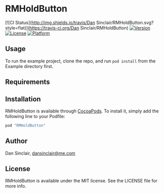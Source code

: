 # RMHoldButton

[![CI Status](http://img.shields.io/travis/Dan Sinclair/RMHoldButton.svg?style=flat)](https://travis-ci.org/Dan Sinclair/RMHoldButton)
[![Version](https://img.shields.io/cocoapods/v/RMHoldButton.svg?style=flat)](http://cocoapods.org/pods/RMHoldButton)
[![License](https://img.shields.io/cocoapods/l/RMHoldButton.svg?style=flat)](http://cocoapods.org/pods/RMHoldButton)
[![Platform](https://img.shields.io/cocoapods/p/RMHoldButton.svg?style=flat)](http://cocoapods.org/pods/RMHoldButton)

## Usage

To run the example project, clone the repo, and run `pod install` from the Example directory first.

## Requirements

## Installation

RMHoldButton is available through [CocoaPods](http://cocoapods.org). To install
it, simply add the following line to your Podfile:

```ruby
pod "RMHoldButton"
```

## Author

Dan Sinclair, dansinclair@me.com

## License

RMHoldButton is available under the MIT license. See the LICENSE file for more info.
